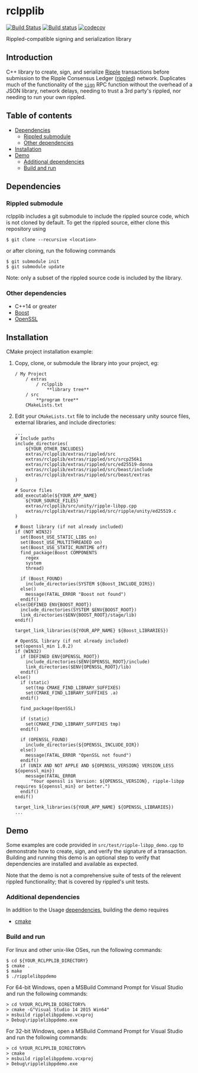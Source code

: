 # rclpplib

[![Build Status](https://travis-ci.org/ximinez/ripple-libpp.svg?branch=develop)](https://travis-ci.org/ximinez/ripple-libpp)
[![Build status](https://ci.appveyor.com/api/projects/status/tjm76fspwaq3te8n?svg=true)](https://ci.appveyor.com/project/ximinez/ripple-libpp)
[![codecov](https://codecov.io/gh/ximinez/ripple-libpp/branch/develop/graph/badge.svg)](https://codecov.io/gh/ximinez/ripple-libpp)

Rippled-compatible signing and serialization library

## Introduction

C++ library to create, sign, and serialize
[Ripple](https://ripple.com) transactions
before submission to the Ripple Consensus Ledger
([rippled](https://github.com/ripple/rippled)) network.
Duplicates much of the functionality of the
[`sign`](https://ripple.com/build/rippled-apis/#sign)
RPC function without the overhead of a JSON library,
network delays, needing to trust a 3rd party's rippled,
nor needing to run your own rippled.

## Table of contents

* [Dependencies](#dependencies)
  * [Rippled submodule](#rippled-submodule)
  * [Other dependencies](#other-dependencies)
* [Installation](#installation)
* [Demo](#demo)
  * [Additional dependencies](#additional-dependencies)
  * [Build and run](#build-and-run)

## Dependencies

### Rippled submodule

rclpplib includes a git submodule to include the rippled
source code, which is not cloned by default. To get the
rippled source, either clone this repository using
```
$ git clone --recursive <location>
```
or after cloning, run the following commands
```
$ git submodule init
$ git submodule update
```

Note: only a subset of the rippled source code is included
by the library.

### Other dependencies

* C++14 or greater
* [Boost](http://www.boost.org/)
* [OpenSSL](https://www.openssl.org/)

## Installation

CMake project installation example:

1. Copy, clone, or submodule the library into your project, eg:

    ```
    / My Project
    	/ extras
    		/ rclpplib
    			**library tree**
		/ src
			**program tree**
		CMakeLists.txt
	```
2. Edit your `CMakeLists.txt` file to include the necessary unity
	source files, external libraries, and include directories:

	```
	...
	# Include paths
	include_directories(
		${YOUR_OTHER_INCLUDES}
		extras/rclpplib/extras/rippled/src
		extras/rclpplib/extras/rippled/src/srcp256k1
		extras/rclpplib/extras/rippled/src/ed25519-donna
		extras/rclpplib/extras/rippled/src/beast/include
		extras/rclpplib/extras/rippled/src/beast/extras
	)

	# Source files
	add_executable(${YOUR_APP_NAME}
		${YOUR_SOURCE_FILES}
		extras/rclpplib/src/unity/ripple-libpp.cpp
		extras/rclpplib/extras/rippled/src/ripple/unity/ed25519.c
	)

	# Boost library (if not already included)
	if (NOT WIN32)
	  set(Boost_USE_STATIC_LIBS on)
	  set(Boost_USE_MULTITHREADED on)
	  set(Boost_USE_STATIC_RUNTIME off)
	  find_package(Boost COMPONENTS
	    regex
	    system
	    thread)

	  if (Boost_FOUND)
	    include_directories(SYSTEM ${Boost_INCLUDE_DIRS})
	  else()
	    message(FATAL_ERROR "Boost not found")
	  endif()
	else(DEFINED ENV{BOOST_ROOT})
	  include_directories(SYSTEM $ENV{BOOST_ROOT})
	  link_directories($ENV{BOOST_ROOT}/stage/lib)
	endif()

	target_link_libraries(${YOUR_APP_NAME} ${Boost_LIBRARIES})

	# OpenSSL library (if not already included)
	set(openssl_min 1.0.2)
	if (WIN32)
	  if (DEFINED ENV{OPENSSL_ROOT})
	    include_directories($ENV{OPENSSL_ROOT}/include)
	    link_directories($ENV{OPENSSL_ROOT}/lib)
	  endif()
	else()
	  if (static)
	    set(tmp CMAKE_FIND_LIBRARY_SUFFIXES)
	    set(CMAKE_FIND_LIBRARY_SUFFIXES .a)
	  endif()

	  find_package(OpenSSL)

	  if (static)
	    set(CMAKE_FIND_LIBRARY_SUFFIXES tmp)
	  endif()

	  if (OPENSSL_FOUND)
	    include_directories(${OPENSSL_INCLUDE_DIR})
	  else()
	    message(FATAL_ERROR "OpenSSL not found")
	  endif()
	  if (UNIX AND NOT APPLE AND ${OPENSSL_VERSION} VERSION_LESS ${openssl_min})
	    message(FATAL_ERROR
	      "Your openssl is Version: ${OPENSSL_VERSION}, ripple-libpp requires ${openssl_min} or better.")
	  endif()
	endif()

	target_link_libraries(${YOUR_APP_NAME} ${OPENSSL_LIBRARIES})
	...
	```

## Demo

Some examples are code provided in `src/test/ripple-libpp_demo.cpp`
to demonstrate how to create, sign, and verify the signature of a
transaction. Building and running this demo is an optional step to
verify that dependencies are installed and available as expected.

Note that the demo is not a comprehensive suite of tests of the
relevent rippled functionality; that is covered by rippled's unit
tests.

### Additional dependencies

In addition to the Usage [dependencies](#dependencies), building
the demo requires

* [cmake](https://cmake.org)

### Build and run

For linux and other unix-like OSes, run the following commands:

```
$ cd ${YOUR_RCLPPLIB_DIRECTORY}
$ cmake .
$ make
$ ./ripplelibppdemo
```

For 64-bit Windows, open a MSBuild Command Prompt for Visual Studio
and run the following commands:

```
> cd %YOUR_RCLPPLIB_DIRECTORY%
> cmake -G"Visual Studio 14 2015 Win64"
> msbuild ripplelibppdemo.vcxproj
> Debug\ripplelibppdemo.exe
```

For 32-bit Windows, open a MSBuild Command Prompt for Visual Studio
and run the following commands:

```
> cd %YOUR_RCLPPLIB_DIRECTORY%
> cmake
> msbuild ripplelibppdemo.vcxproj
> Debug\ripplelibppdemo.exe
```